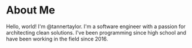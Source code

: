 # About Me
Hello, world! I'm @tannertaylor. I'm a software engineer with a passion for architecting clean solutions. I've been programming since high school and have been working in the field since 2016.
